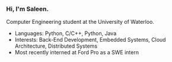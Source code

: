 ### Hi, I'm Saleen.

Computer Engineering student at the University of Waterloo.

- Languages: Python, C/C++, Python, Java
- Interests: Back-End Development, Embedded Systems, Cloud Architecture, Distributed Systems
- Most recently interned at Ford Pro as a SWE intern
